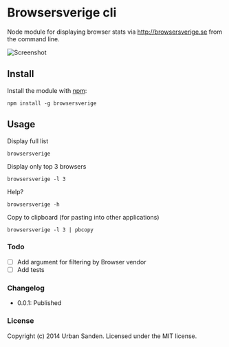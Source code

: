 # Browsersverige cli

Node module for displaying browser stats via http://browsersverige.se from the command line.

![Screenshot](https://dl.dropboxusercontent.com/u/1162759/dump_2014-12-30_09-49-04.png)

## Install

Install the module with [npm](http://npmjs.com):

	npm install -g browsersverige

## Usage

Display full list

	browsersverige

Display only top 3 browsers

	browsersverige -l 3

Help?

	browsersverige -h

Copy to clipboard (for pasting into other applications)

	browsersverige -l 3 | pbcopy

### Todo
- [ ] Add argument for filtering by Browser vendor
- [ ] Add tests

### Changelog
+ 0.0.1: Published

### License
Copyright (c) 2014 Urban Sanden. Licensed under the MIT license.